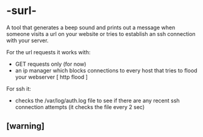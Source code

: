 # -surl-
A tool that generates a beep sound and prints out a message when someone visits a url on your website or tries to establish an ssh connection with your server.

For the url requests it works with:
  * GET requests only (for now)
  * an ip manager which blocks connections to every host that tries to flood your webserver [ http flood ]

For ssh it:
  * checks the /var/log/auth.log file to see if there are any recent ssh connection attempts (it checks the file every 2 sec)

## [warning]
